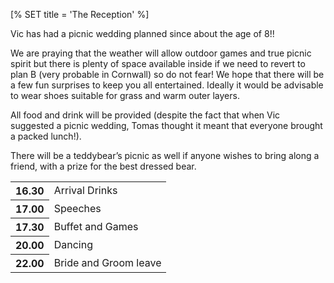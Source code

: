 [% SET title = 'The Reception' %]

Vic has had a picnic wedding planned since about the age of 8!!

We are praying that the weather will allow outdoor games and true picnic spirit
but there is plenty of space available inside if we need to revert to
plan&nbsp;B (very probable in Cornwall)  so do not fear! We hope that there
will be a few fun surprises to keep you all entertained. Ideally it would be
advisable to wear shoes suitable for grass and warm outer layers.

All food and drink will be provided (despite the fact that when Vic suggested a
picnic wedding, Tomas thought it meant that everyone brought a packed lunch!).

There will be a teddybear’s picnic as well if anyone wishes to bring along a
friend, with a prize for the best dressed bear.

<table>
  <tr><th>16.30<td>Arrival Drinks
  <tr><th>17.00<td>Speeches
  <tr><th>17.30<td>Buffet and Games
  <tr><th>20.00<td>Dancing
  <tr><th>22.00<td>Bride and Groom leave
</table>

